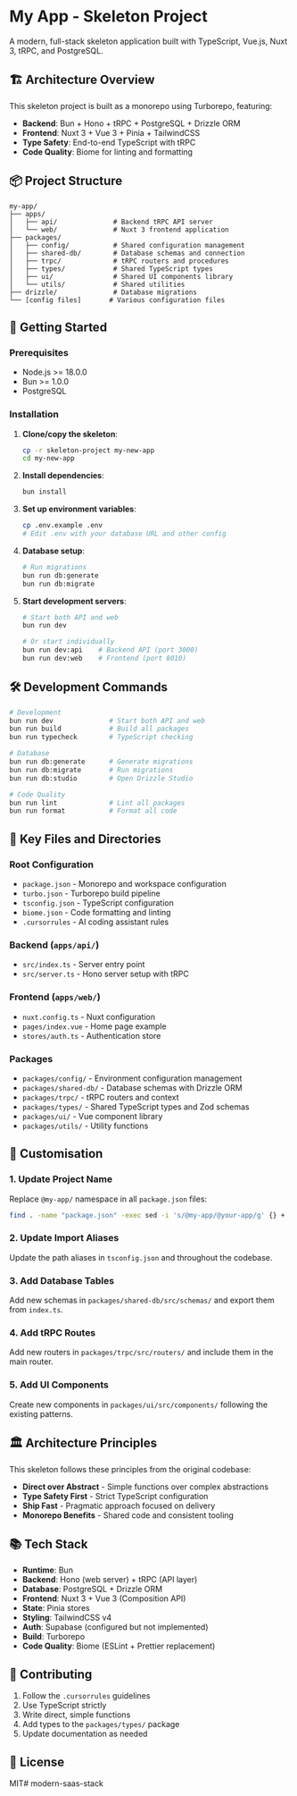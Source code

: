 # My App - Skeleton Project

A modern, full-stack skeleton application built with TypeScript, Vue.js, Nuxt 3, tRPC, and PostgreSQL.

## 🏗️ Architecture Overview

This skeleton project is built as a monorepo using Turborepo, featuring:
- **Backend**: Bun + Hono + tRPC + PostgreSQL + Drizzle ORM
- **Frontend**: Nuxt 3 + Vue 3 + Pinia + TailwindCSS
- **Type Safety**: End-to-end TypeScript with tRPC
- **Code Quality**: Biome for linting and formatting

## 📦 Project Structure

```
my-app/
├── apps/
│   ├── api/              # Backend tRPC API server
│   └── web/              # Nuxt 3 frontend application
├── packages/
│   ├── config/           # Shared configuration management
│   ├── shared-db/        # Database schemas and connection
│   ├── trpc/             # tRPC routers and procedures
│   ├── types/            # Shared TypeScript types
│   ├── ui/               # Shared UI components library
│   └── utils/            # Shared utilities
├── drizzle/              # Database migrations
└── [config files]       # Various configuration files
```

## 🚀 Getting Started

### Prerequisites

- Node.js >= 18.0.0
- Bun >= 1.0.0
- PostgreSQL

### Installation

1. **Clone/copy the skeleton**:
   ```bash
   cp -r skeleton-project my-new-app
   cd my-new-app
   ```

2. **Install dependencies**:
   ```bash
   bun install
   ```

3. **Set up environment variables**:
   ```bash
   cp .env.example .env
   # Edit .env with your database URL and other config
   ```

4. **Database setup**:
   ```bash
   # Run migrations
   bun run db:generate
   bun run db:migrate
   ```

5. **Start development servers**:
   ```bash
   # Start both API and web
   bun run dev
   
   # Or start individually
   bun run dev:api    # Backend API (port 3000)
   bun run dev:web    # Frontend (port 8010)
   ```

## 🛠️ Development Commands

```bash
# Development
bun run dev              # Start both API and web
bun run build            # Build all packages
bun run typecheck        # TypeScript checking

# Database
bun run db:generate      # Generate migrations
bun run db:migrate       # Run migrations
bun run db:studio        # Open Drizzle Studio

# Code Quality
bun run lint             # Lint all packages
bun run format           # Format all code
```

## 📁 Key Files and Directories

### Root Configuration
- `package.json` - Monorepo and workspace configuration
- `turbo.json` - Turborepo build pipeline
- `tsconfig.json` - TypeScript configuration
- `biome.json` - Code formatting and linting
- `.cursorrules` - AI coding assistant rules

### Backend (`apps/api/`)
- `src/index.ts` - Server entry point
- `src/server.ts` - Hono server setup with tRPC

### Frontend (`apps/web/`)
- `nuxt.config.ts` - Nuxt configuration
- `pages/index.vue` - Home page example
- `stores/auth.ts` - Authentication store

### Packages
- `packages/config/` - Environment configuration management
- `packages/shared-db/` - Database schemas with Drizzle ORM
- `packages/trpc/` - tRPC routers and context
- `packages/types/` - Shared TypeScript types and Zod schemas
- `packages/ui/` - Vue component library
- `packages/utils/` - Utility functions

## 🔧 Customisation

### 1. Update Project Name
Replace `@my-app/` namespace in all `package.json` files:
```bash
find . -name "package.json" -exec sed -i 's/@my-app/@your-app/g' {} +
```

### 2. Update Import Aliases
Update the path aliases in `tsconfig.json` and throughout the codebase.

### 3. Add Database Tables
Add new schemas in `packages/shared-db/src/schemas/` and export them from `index.ts`.

### 4. Add tRPC Routes
Add new routers in `packages/trpc/src/routers/` and include them in the main router.

### 5. Add UI Components
Create new components in `packages/ui/src/components/` following the existing patterns.

## 🏛️ Architecture Principles

This skeleton follows these principles from the original codebase:

- **Direct over Abstract** - Simple functions over complex abstractions
- **Type Safety First** - Strict TypeScript configuration
- **Ship Fast** - Pragmatic approach focused on delivery
- **Monorepo Benefits** - Shared code and consistent tooling

## 📚 Tech Stack

- **Runtime**: Bun
- **Backend**: Hono (web server) + tRPC (API layer)
- **Database**: PostgreSQL + Drizzle ORM
- **Frontend**: Nuxt 3 + Vue 3 (Composition API)
- **State**: Pinia stores
- **Styling**: TailwindCSS v4
- **Auth**: Supabase (configured but not implemented)
- **Build**: Turborepo
- **Code Quality**: Biome (ESLint + Prettier replacement)

## 🤝 Contributing

1. Follow the `.cursorrules` guidelines
2. Use TypeScript strictly
3. Write direct, simple functions
4. Add types to the `packages/types/` package
5. Update documentation as needed

## 📄 License

MIT# modern-saas-stack
